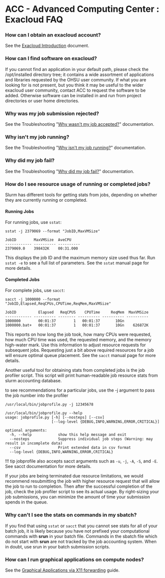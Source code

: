 ACC - Advanced Computing Center : Exacloud FAQ
===============================================

### How can I obtain an exacloud account?

See the [Exacloud Introduction](21896490.html) document.

### How can I find software on exacloud?

If you cannot find an application in your default path, please check the /opt/installed directory tree; it contains a wide assortment of applications and libraries requested by the OHSU user community. If what you are looking for is not present, but you think it may be useful to the wider exacloud user community, contact ACC to request the software to be added. Otherwise software can be installed in and run from project directories or user home directories.

### Why was my job submission rejected?

See the Troubleshooting "[Why wasn't my job accepted?](https://wiki.ohsu.edu/display/ACC/Exacloud+Troubleshooting#ExacloudTroubleshooting-not-accepted)" documentation.

### Why isn't my job running?

See the Troubleshooting "[Why isn't my job running?](https://wiki.ohsu.edu/display/ACC/Exacloud+Troubleshooting#ExacloudTroubleshooting-not-running)" documentation.

### Why did my job fail?

See the Troubleshooting "[Why did my job fail?](https://wiki.ohsu.edu/display/ACC/Exacloud+Troubleshooting#ExacloudTroubleshooting-fail)" documentation.

### How do I see resource usage of running or completed jobs?

Slurm has different tools for getting stats from jobs, depending on whether they are currently running or completed.

#### Running Jobs

For running jobs, use `sstat`:

```
sstat -j 2379069 --format "JobID,MaxVMSize"

JobID        MaxVMSize  AveCPU
------------ ---------- ----------
2379069.0    398432K    00:31.000
```    

This displays the job ID and the maximum memory size used thus far. Run `sstat -e` to see a full list of parameters. See the `sstat` manual page for more details.

#### Completed Jobs

For complete jobs, use `sacct`:

```
sacct -j 1000000 --format "JobID,Elapsed,ReqCPUs,CPUTime,ReqMem,MaxVMSize"

JobID          Elapsed   ReqCPUS    CPUTime     ReqMem  MaxVMSize
------------ ---------- -------- ---------- ---------- ----------
1000000        00:01:37        1   00:01:37       10Gn
1000000.bat+   00:01:37        1   00:01:37       10Gn    626872K
```
  

This reports on how long the job took, how many CPUs were requested, how much CPU time was used, the requested memory, and the memory high-water mark. Use this information to adjust resource requests for subsequent jobs. Requesting just a bit above required resources for a job will ensure optimal queue placement. See the `sacct` manual page for more details.

Another useful tool for obtaining stats from completed jobs is the job profiler script. This script will print human-readable job resource stats from slurm accounting database.

to see recommendations for a particular jobs, use the -j argument to pass the job number into the profiler

```
/usr/local/bin/jobprofile.py -j 12345678
``` 
```
/usr/local/bin/jobprofile.py --help
usage: jobprofile.py [-h] [--nosteps] [--csv]
                     [--log-level {DEBUG,INFO,WARNING,ERROR,CRITICAL}]

optional arguments:
  -h, --help            show this help message and exit
  --nosteps             Suppress individual job steps (Warning: may result in incomplete data)
  --csv                 Print extended data in csv format
  --log-level {DEBUG,INFO,WARNING,ERROR,CRITICAL}
```
!!! tip
    jobprofile also accepts sacct arguments such as `-u`, `-j`, `-A`, `-S`, and `-E`. See sacct documentation for more details.

If your jobs are being terminated due resource limitations, we would recommend resubmitting the job with higher resource request that will allow the job to run to completion. Then after the successful completion of the job, check the job profiler script to see its actual usage. By right-sizing your job submissions, you can minimize the amount of time your submission spends in the queue.

### Why can't I see the stats on commands in my sbatch?

If you find that using `sstat` or `sacct` that you cannot see stats for all of your batch job, it is likely because you have not prefixed your computational commands with **srun** in your batch file. Commands in the sbatch file which do not start with **srun** are not tracked by the job accounting system. When in doubt, use srun in your batch submission scripts.

### How can I run graphical applications on compute nodes?

See the [Graphical Applications via X11 forwarding](22053373.html) guide.